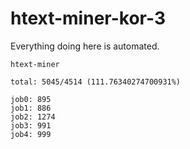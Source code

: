 # htext-miner-kor-3

Everything doing here is automated.

```
htext-miner

total: 5045/4514 (111.76340274700931%)

job0: 895
job1: 886
job2: 1274
job3: 991
job4: 999
```